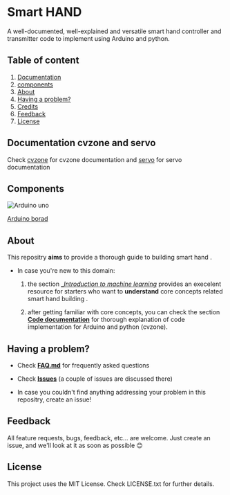 # Smart HAND
A well-documented, well-explained and versatile smart hand controller and transmitter code
to implement using Arduino and python.

## Table of content
 1. [Documentation](#documentation)
 2. [components](#components)
 3. [About](#about)
 4. [Having a problem?](#having-a-problem-?)
 5. [Credits](#credits)
 6. [Feedback](#feedback)
 7. [License](#license)
 
## Documentation cvzone and servo 
Check [cvzone](https://github.com/cvzone/cvzone/blob/master/README.md) for cvzone documentation and 
[servo](https://www.arduino.cc/reference/en/libraries/servo/) for servo documentation

## Components
![Arduino uno](https://ce8dc832c.cloudimg.io/v7/_cdn_/CA/56/60/00/0/419244_1.jpg?width=640&height=480&wat=1&wat_url=_tme-wrk_%2Ftme_new.png&wat_scale=100p&ci_sign=24d4ccb4cea9fae38374e652ced53fe25cc43baa)


[Arduino borad](https://github.com/cvzone/cvzone/blob/master/README.md) 


## About
This repositry __aims__ to provide a thorough guide to building smart hand .
- In case you're new to this domain:
  1. the section [__Introduction to machine learning_]() provides an execelent
resource for starters who want to __understand__ core concepts related smart hand building .

  2. after getting familiar with core concepts, you can check the section [__Code documentation__]()
for thorough explanation of code implementation for Arduino and python (cvzone).

## Having a problem?
- Check [__FAQ.md__]() for frequently asked questions
- Check [__Issues__]() (a couple of issues are discussed there)

- In case you couldn't find anything addressing your problem in this repositry, create an issue!

## Feedback
All feature requests, bugs, feedback, etc... are welcome. Just create an issue, and we'll look at it as soon as possible 😊

## License
This project uses the MIT License. Check LICENSE.txt for further details.

